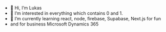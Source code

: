 - 👋 Hi, I’m Lukas
- 👀 I’m interested in everything which contains 0 and 1.
- 🌱 I’m currently learning react, node, firebase, Supabase, Next.js for fun
-  and for business Microsoft Dynamics 365

<!---
lukasbaumweb/lukasbaumweb is a ✨ special ✨ repository because its `README.md` (this file) appears on your GitHub profile.
You can click the Preview link to take a look at your changes.
--->
